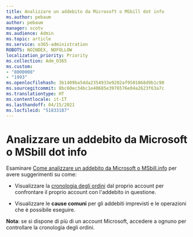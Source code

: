 ```yaml
---
title: Analizzare un addebito da Microsoft o MSbill dot info
ms.author: pebaum
author: pebaum
manager: scotv
ms.audience: Admin
ms.topic: article
ms.service: o365-administration
ROBOTS: NOINDEX, NOFOLLOW
localization_priority: Priority
ms.collection: Adm_O365
ms.custom:
- "8000008"
- "1993"
ms.openlocfilehash: 3b1409ba54da2354933e9202af9501868d9b1c90
ms.sourcegitcommit: 8bc60ec34bc1e40685e3976576e04a2623f63a7c
ms.translationtype: HT
ms.contentlocale: it-IT
ms.lasthandoff: 04/15/2021
ms.locfileid: "51833187"
---
```

# <a name="investigate-a-billing-charge-from-microsoft-or-msbill-dot-info"></a>Analizzare un addebito da Microsoft o MSbill dot info

Esaminare [Come analizzare un addebito da Microsoft o MSbill.info](https://support.microsoft.com/help/10623/microsoft-account-investigate-billing-charge) per avere suggerimenti su come: 

- Visualizzare la [cronologia degli ordini](https://account.microsoft.com/billing/orders/) dal proprio account per confrontare il proprio account con l'addebito in questione.

- Visualizzare le **cause comuni** per gli addebiti imprevisti e le operazioni che è possibile eseguire.

**Nota**: se si dispone di più di un account Microsoft, accedere a ognuno per controllare la cronologia degli ordini.
